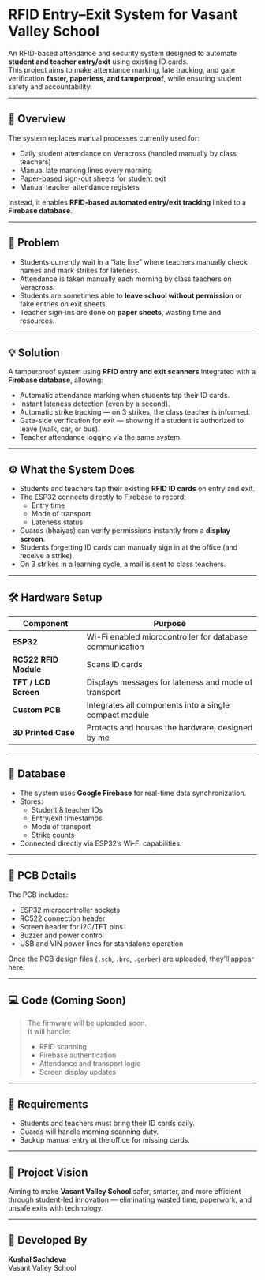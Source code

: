 # RFID Entry–Exit System for Vasant Valley School

An RFID-based attendance and security system designed to automate **student and teacher entry/exit** using existing ID cards.  
This project aims to make attendance marking, late tracking, and gate verification **faster, paperless, and tamperproof**, while ensuring student safety and accountability.

---

## 🧩 Overview

The system replaces manual processes currently used for:
- Daily student attendance on Veracross (handled manually by class teachers)
- Manual late marking lines every morning
- Paper-based sign-out sheets for student exit
- Manual teacher attendance registers

Instead, it enables **RFID-based automated entry/exit tracking** linked to a **Firebase database**.

---

## 🚨 Problem

- Students currently wait in a “late line” where teachers manually check names and mark strikes for lateness.  
- Attendance is taken manually each morning by class teachers on Veracross.  
- Students are sometimes able to **leave school without permission** or fake entries on exit sheets.  
- Teacher sign-ins are done on **paper sheets**, wasting time and resources.  

---

## 💡 Solution

A tamperproof system using **RFID entry and exit scanners** integrated with a **Firebase database**, allowing:
- Automatic attendance marking when students tap their ID cards.
- Instant lateness detection (even by a second).
- Automatic strike tracking — on 3 strikes, the class teacher is informed.
- Gate-side verification for exit — showing if a student is authorized to leave (walk, car, or bus).
- Teacher attendance logging via the same system.

---

## ⚙️ What the System Does

- Students and teachers tap their existing **RFID ID cards** on entry and exit.  
- The ESP32 connects directly to Firebase to record:
  - Entry time
  - Mode of transport
  - Lateness status
- Guards (bhaiyas) can verify permissions instantly from a **display screen**.
- Students forgetting ID cards can manually sign in at the office (and receive a strike).  
- On 3 strikes in a learning cycle, a mail is sent to class teachers.

---

## 🛠️ Hardware Setup

| Component | Purpose |
|------------|----------|
| **ESP32** | Wi-Fi enabled microcontroller for database communication |
| **RC522 RFID Module** | Scans ID cards |
| **TFT / LCD Screen** | Displays messages for lateness and mode of transport |
| **Custom PCB** | Integrates all components into a single compact module |
| **3D Printed Case** | Protects and houses the hardware, designed by me |

---

## 🧠 Database

- The system uses **Google Firebase** for real-time data synchronization.
- Stores:
  - Student & teacher IDs
  - Entry/exit timestamps
  - Mode of transport
  - Strike counts
- Connected directly via ESP32’s Wi-Fi capabilities.

---

## 🧾 PCB Details

The PCB includes:
- ESP32 microcontroller sockets  
- RC522 connection header  
- Screen header for I2C/TFT pins  
- Buzzer and power control  
- USB and VIN power lines for standalone operation  

Once the PCB design files (`.sch`, `.brd`, `.gerber`) are uploaded, they’ll appear here.

---

## 💻 Code (Coming Soon)

> The firmware will be uploaded soon.  
> It will handle:
> - RFID scanning  
> - Firebase authentication  
> - Attendance and transport logic  
> - Screen display updates  

---

## 🧰 Requirements

- Students and teachers must bring their ID cards daily.
- Guards will handle morning scanning duty.
- Backup manual entry at the office for missing cards.

---

## 🏫 Project Vision

Aiming to make **Vasant Valley School** safer, smarter, and more efficient through student-led innovation — eliminating wasted time, paperwork, and unsafe exits with technology.

---

## 👤 Developed By
**Kushal Sachdeva**  
Vasant Valley School  
